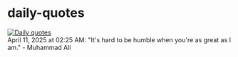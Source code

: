 # daily-quotes
[![Daily quotes](https://github.com/ceepu8/daily-quotes/actions/workflows/daily-quote.yml/badge.svg)](https://github.com/ceepu8/daily-quotes/actions/workflows/daily-quote.yml)<br/>
April 11, 2025 at 02:25 AM: "It's hard to be humble when you're as great as I am." - Muhammad Ali
